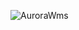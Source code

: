 ![AuroraWms](https://user-images.githubusercontent.com/44338719/62297741-f384ad80-b49b-11e9-9bcf-bdad90885537.png)
